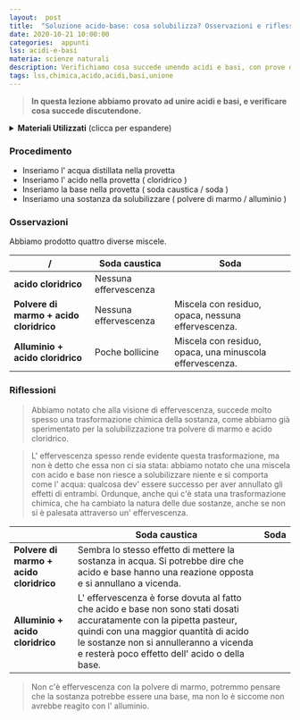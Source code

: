 ```yaml
---
layout:  post
title:  "Soluzione acido-base: cosa solubilizza? Osservazioni e riflessioni sull' unione tra acidi e basi"
date: 2020-10-21 10:00:00
categories:  appunti
lss: acidi-e-basi
materia: scienze naturali
description: Verifichiamo cosa succede unendo acidi e basi, con prove di solubilizzazione di sostanze nella soluzione contenente acido cloridrico e soda, per vedere se il risultato dell' unione è un acido o una base.
tags: lss,chimica,acido,acidi,basi,unione
---
```


> **In questa lezione abbiamo provato ad unire acidi e basi, e verificare cosa succede discutendone.**

<details>
  <summary><b>Materiali Utilizzati</b> (clicca per espandere)</summary>
  
  • 4 provette<br>
  • Acqua distillata<br>
  • Polvere di marmo<br>
  • Soda caustica<br>
  • Soda<br>
  • Acido cloridrico<br>
  • Alluminio<br>
  • Spatola ( per inserire la polvere di marmo nelle provette )<br>
</details>

### Procedimento

- Inseriamo l' acqua distillata nella provetta
- Inseriamo l' acido nella provetta ( cloridrico ) 
- Inseriamo la base nella provetta ( soda caustica / soda )
- Inseriamo una sostanza da solubilizzare ( polvere di marmo / alluminio )

### Osservazioni 

Abbiamo prodotto quattro diverse miscele.

|/|Soda caustica|Soda|
|---|---|---|
**acido cloridrico**|Nessuna effervescenza||
**Polvere di marmo + acido cloridrico**|Nessuna effervescenza|Miscela con residuo, opaca, nessuna effervescenza.|
**Alluminio + acido cloridrico**|Poche bollicine|Miscela con residuo, opaca, una minuscola effervescenza.|

### Riflessioni



> Abbiamo notato che alla visione di effervescenza, succede molto spesso una trasformazione chimica della sostanza, come abbiamo già sperimentato per la solubilizzazione tra polvere di marmo e acido cloridrico. 

> L' effervescenza spesso rende evidente questa trasformazione, ma non è detto che essa non ci sia stata: abbiamo notato che una miscela con acido e base non riesce a solubilizzare niente e si comporta come l' acqua: qualcosa dev' essere successo per aver annullato gli effetti di entrambi. Ordunque, anche qui c'è stata una trasformazione chimica, che ha cambiato la natura delle due sostanze, anche se non si è palesata attraverso un' effervescenza. 

| |Soda caustica|Soda|
|---|---|---|
**Polvere di marmo + acido cloridrico**|Sembra lo stesso effetto di mettere la sostanza in acqua. Si potrebbe dire che acido e base hanno una reazione opposta e si annullano a vicenda.||
**Alluminio + acido cloridrico**|L' effervescenza è forse dovuta al fatto che acido e base non sono stati dosati accuratamente con la pipetta pasteur, quindi con una maggior quantità di acido le sostanze non si annulleranno a vicenda e resterà poco effetto dell' acido o della base. ||

> Non c'è effervescenza con la polvere di marmo, potremmo pensare che la sostanza
 potrebbe essere una base, ma non lo è siccome non avrebbe reagito con l' alluminio.
